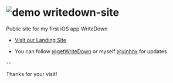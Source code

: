![demo](https://raw.github.com/vinhnx/writedown-site/gh-pages/img/Icon.png) writedown-site
==============

Public site for my first iOS app WriteDown 
<a href="https://itunes.apple.com/us/app/writedown-markdown-text-editor/id670733152?ls=1&mt=8">

+ Visit our [Landing Site](http://vinhnx.github.io/writedown-site)

+ You can follow [@getWriteDown](https://twitter.com/getwritedown) or myself [@vinhnx](https://twitter.com/vinhnx) for updates

-- 

Thanks for your visit!
